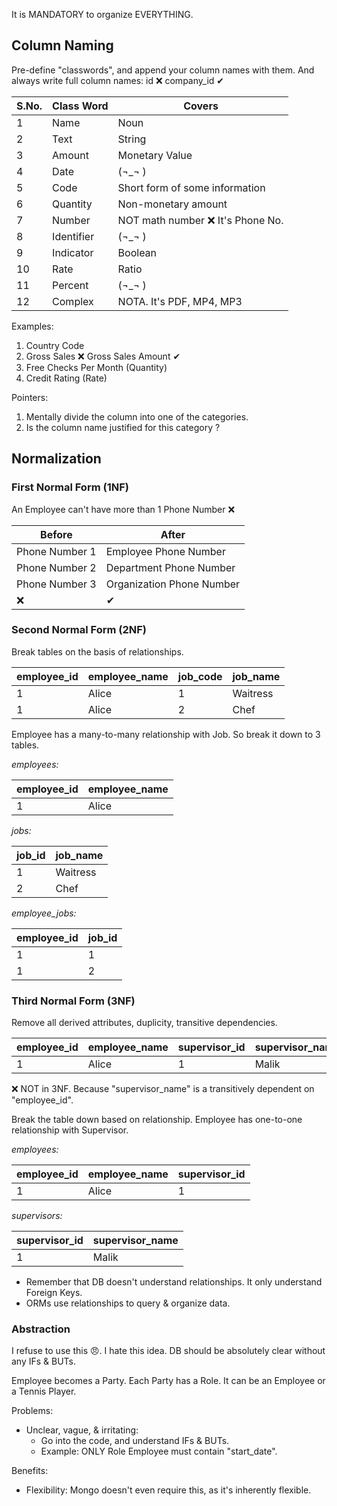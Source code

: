 It is MANDATORY to organize EVERYTHING.

## Column Naming

Pre-define "classwords", and append your column names with them.
And always write full column names: id ❌ company_id ✔

| S.No. | Class Word | Covers                           |
| ----- | ---------- | -------------------------------- |
| 1     | Name       | Noun                             |
| 2     | Text       | String                           |
| 3     | Amount     | Monetary Value                   |
| 4     | Date       | (¬_¬ )                           |
| 5     | Code       | Short form of some information   |
| 6     | Quantity   | Non-monetary amount              |
| 7     | Number     | NOT math number ❌ It's Phone No. |
| 8     | Identifier | (¬_¬ )                           |
| 9     | Indicator  | Boolean                          |
| 10    | Rate       | Ratio                            |
| 11    | Percent    | (¬_¬ )                           |
| 12    | Complex    | NOTA. It's PDF, MP4, MP3         |

Examples:

1. Country Code
2. Gross Sales ❌ Gross Sales Amount ✔
3. Free Checks Per Month (Quantity)
4. Credit Rating (Rate)

Pointers:

1. Mentally divide the column into one of the categories.
2. Is the column name justified for this category ?

## Normalization

### First Normal Form (1NF)

An Employee can't have more than 1 Phone Number ❌

| Before         | After                     |
| -------------- | ------------------------- |
| Phone Number 1 | Employee Phone Number     |
| Phone Number 2 | Department Phone Number   |
| Phone Number 3 | Organization Phone Number |
| ❌              | ✔                         |

### Second Normal Form (2NF)

Break tables on the basis of relationships.

| employee_id | employee_name | job_code | job_name |
| ----------- | ------------- | -------- | -------- |
| 1           | Alice         | 1        | Waitress |
| 1           | Alice         | 2        | Chef     |

Employee has a many-to-many relationship with Job.
So break it down to 3 tables.

*employees:*

| employee_id | employee_name |
| ----------- | ------------- |
| 1           | Alice         |

*jobs:*

| job_id | job_name |
| ------ | -------- |
| 1      | Waitress |
| 2      | Chef     |

*employee_jobs:*

| employee_id | job_id |
| ----------- | ------ |
| 1           | 1      |
| 1           | 2      |

### Third Normal Form (3NF)

Remove all derived attributes, duplicity, transitive dependencies.

| employee_id | employee_name | supervisor_id | supervisor_name |
| ----------- | ------------- | ------------- | --------------- |
| 1           | Alice         | 1             | Malik           |

❌ NOT in 3NF.
 Because "supervisor_name" is a transitively dependent on "employee_id".

Break the table down based on relationship.
Employee has one-to-one relationship with Supervisor.

*employees:*

| employee_id | employee_name | supervisor_id |
| ----------- | ------------- | ------------- |
| 1           | Alice         | 1             |

*supervisors:*

| supervisor_id | supervisor_name |
| ------------- | --------------- |
| 1             | Malik           |

- Remember that DB doesn't understand relationships. It only understand Foreign Keys.
- ORMs use relationships to query & organize data.

### Abstraction

I refuse to use this 😠.
 I hate this idea.
 DB should be absolutely clear without any IFs & BUTs.

Employee becomes a Party.
 Each Party has a Role. It can be an Employee or a Tennis Player.

Problems:

- Unclear, vague, & irritating:
	- Go into the code, and understand IFs & BUTs.
	- Example: ONLY Role Employee must contain "start_date".

Benefits:

- Flexibility: Mongo doesn't even require this, as it's inherently flexible.

